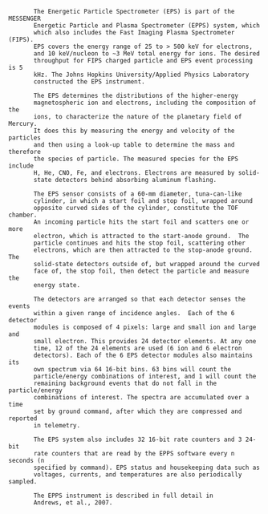 
           The Energetic Particle Spectrometer (EPS) is part of the MESSENGER 
           Energetic Particle and Plasma Spectrometer (EPPS) system, which 
           which also includes the Fast Imaging Plasma Spectrometer (FIPS).
           EPS covers the energy range of 25 to > 500 keV for electrons, 
           and 10 keV/nucleon to ~3 MeV total energy for ions. The desired
           throughput for FIPS charged particle and EPS event processing is 5
           kHz. The Johns Hopkins University/Applied Physics Laboratory
           constructed the EPS instrument.
 
           The EPS determines the distributions of the higher-energy
           magnetospheric ion and electrons, including the composition of the
           ions, to characterize the nature of the planetary field of Mercury.
           It does this by measuring the energy and velocity of the particles
           and then using a look-up table to determine the mass and therefore
           the species of particle. The measured species for the EPS include
           H, He, CNO, Fe, and electrons. Electrons are measured by solid-
           state detectors behind absorbing aluminum flashing.
 
           The EPS sensor consists of a 60-mm diameter, tuna-can-like
           cylinder, in which a start foil and stop foil, wrapped around
           opposite curved sides of the cylinder, constitute the TOF chamber.
           An incoming particle hits the start foil and scatters one or more
           electron, which is attracted to the start-anode ground.  The
           particle continues and hits the stop foil, scattering other
           electrons, which are then attracted to the stop-anode ground. The
           solid-state detectors outside of, but wrapped around the curved
           face of, the stop foil, then detect the particle and measure the
           energy state.
 
           The detectors are arranged so that each detector senses the events
           within a given range of incidence angles.  Each of the 6 detector
           modules is composed of 4 pixels: large and small ion and large and
           small electron. This provides 24 detector elements. At any one
           time, 12 of the 24 elements are used (6 ion and 6 electron
           detectors). Each of the 6 EPS detector modules also maintains its
           own spectrum via 64 16-bit bins. 63 bins will count the
           particle/energy combinations of interest, and 1 will count the
           remaining background events that do not fall in the particle/energy
           combinations of interest. The spectra are accumulated over a time
           set by ground command, after which they are compressed and reported
           in telemetry.
 
           The EPS system also includes 32 16-bit rate counters and 3 24-bit
           rate counters that are read by the EPPS software every n seconds (n
           specified by command). EPS status and housekeeping data such as
           voltages, currents, and temperatures are also periodically sampled.
 
           The EPPS instrument is described in full detail in
           Andrews, et al., 2007.
        